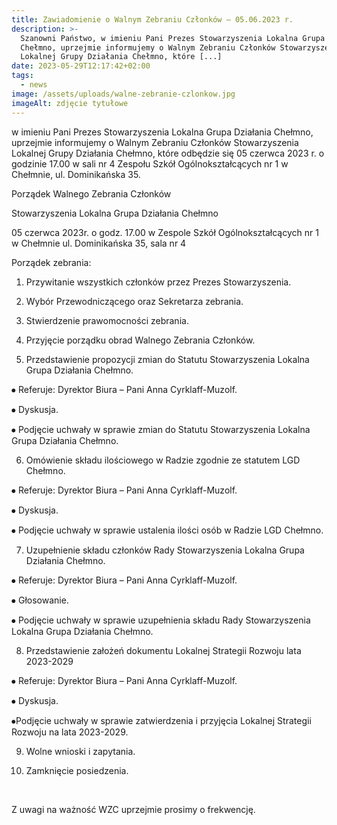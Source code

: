 ```yaml
---
title: Zawiadomienie o Walnym Zebraniu Członków – 05.06.2023 r.
description: >-
  Szanowni Państwo, w imieniu Pani Prezes Stowarzyszenia Lokalna Grupa Działania
  Chełmno, uprzejmie informujemy o Walnym Zebraniu Członków Stowarzyszenia
  Lokalnej Grupy Działania Chełmno, które [...]
date: 2023-05-29T12:17:42+02:00
tags:
  - news
image: /assets/uploads/walne-zebranie-czlonkow.jpg
imageAlt: zdjęcie tytułowe
---
```

w imieniu Pani Prezes Stowarzyszenia Lokalna Grupa Działania Chełmno, uprzejmie informujemy o Walnym Zebraniu Członków Stowarzyszenia Lokalnej Grupy Działania Chełmno, które odbędzie się 05 czerwca 2023 r. o godzinie 17.00 w sali nr 4 Zespołu Szkół Ogólnokształcących nr 1 w Chełmnie, ul. Dominikańska 35.



Porządek Walnego Zebrania Członków



Stowarzyszenia Lokalna Grupa Działania Chełmno



05 czerwca 2023r. o godz. 17.00 w Zespole Szkół Ogólnokształcących nr 1 w Chełmnie ul. Dominikańska 35, sala nr 4



Porządek zebrania:

1. Przywitanie wszystkich członków przez Prezes Stowarzyszenia.

2. Wybór Przewodniczącego oraz Sekretarza zebrania.
3. Stwierdzenie prawomocności zebrania.
4. Przyjęcie porządku obrad Walnego Zebrania Członków.
5. Przedstawienie propozycji zmian do Statutu Stowarzyszenia Lokalna Grupa Działania Chełmno.

⦁ Referuje: Dyrektor Biura – Pani Anna Cyrklaff-Muzolf.



⦁ Dyskusja.



⦁ Podjęcie uchwały w sprawie zmian do Statutu Stowarzyszenia Lokalna Grupa Działania Chełmno.

6. Omówienie składu ilościowego w Radzie zgodnie ze statutem LGD Chełmno.

⦁ Referuje: Dyrektor Biura – Pani Anna Cyrklaff-Muzolf.



⦁ Dyskusja.



⦁ Podjęcie uchwały w sprawie ustalenia ilości osób w Radzie LGD Chełmno.

7.  Uzupełnienie składu członków Rady Stowarzyszenia Lokalna Grupa Działania Chełmno.

⦁ Referuje: Dyrektor Biura – Pani Anna Cyrklaff-Muzolf.



⦁ Głosowanie.



⦁ Podjęcie uchwały w sprawie uzupełnienia składu Rady Stowarzyszenia Lokalna Grupa Działania Chełmno.

8. Przedstawienie założeń dokumentu Lokalnej Strategii Rozwoju lata 2023-2029

⦁ Referuje: Dyrektor Biura – Pani Anna Cyrklaff-Muzolf.



⦁ Dyskusja.



⦁Podjęcie uchwały w sprawie zatwierdzenia i przyjęcia Lokalnej Strategii Rozwoju na lata 2023-2029.

9. Wolne wnioski i zapytania.

10. Zamknięcie posiedzenia.

<br>



Z uwagi na ważność WZC uprzejmie prosimy o frekwencję.
